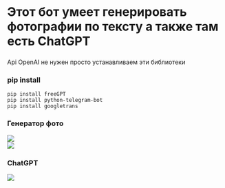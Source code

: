 # Этот бот умеет генерировать фотографии по тексту а также там есть ChatGPT 
<h3></h3>
Api OpenAI не нужен просто устанавливаем эти библиотеки
<h3>pip install</h3>
    
    pip install freeGPT
    pip install python-telegram-bot
    pip install googletrans


<h3>Генератор фото</h3>
<img src="https://github.com/Vova2808/AI_Bot_Telegram/assets/96084748/9d8705d3-46cc-47e5-8851-246e5814dad4"><br>
<img src="https://github.com/Vova2808/AI_Bot_Telegram/assets/96084748/351d6b62-9cbd-4a58-8622-32afb0e74871"><br>

<h3>ChatGPT</h3>
<img src="https://github.com/Vova2808/AI_Bot_Telegram/assets/96084748/c4d11a84-10be-45ba-a78b-7ca2c032dadf">
